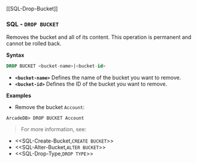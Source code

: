 [[SQL-Drop-Bucket]]
### SQL - `DROP BUCKET`

Removes the bucket and all of its content.  This operation is permanent and cannot be rolled back.

**Syntax**

```sql
DROP BUCKET <bucket-name>|<bucket-id>
```

- **`<bucket-name>`** Defines the name of the bucket you want to remove.
- **`<bucket-id>`** Defines the ID of the bucket you want to remove.

**Examples**

- Remove the bucket `Account`:

```
ArcadeDB> DROP BUCKET Account
```

>For more information, see:

- <<SQL-Create-Bucket,`CREATE BUCKET`>>
- <<SQL-Alter-Bucket,`ALTER BUCKET`>>
- <<SQL-Drop-Type,`DROP TYPE`>>

